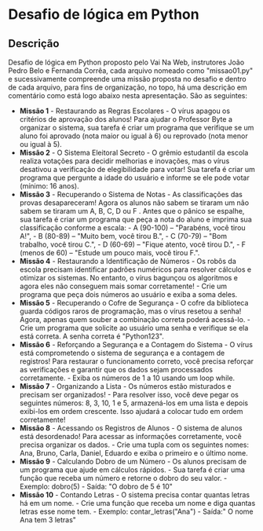 # Desafio de lógica em Python

## Descrição
 Desafio de lógica em Python proposto pelo Vai Na Web, instrutores João Pedro Belo e Fernanda Corrêa, cada arquivo nomeado como "missao01.py" e sucessivamente compreende uma missão proposta no desafio e dentro de cada arquivo, para fins de organização, no topo, há uma descrição em comentário como está logo abaixo nesta apresentação. São as seguintes:
 
* <strong>Missão 1</strong> - Restaurando as Regras Escolares - O vírus apagou os critérios de aprovação dos alunos! Para ajudar o Professor Byte a organizar o sistema, sua tarefa é criar um programa que verifique se um aluno foi aprovado (nota maior ou igual à 6) ou reprovado (nota menor ou igual à 5).
* <strong>Missão 2</strong> - O Sistema Eleitoral Secreto - O grêmio estudantil da escola realiza votações para decidir melhorias e inovações, mas o vírus desativou a verificação de elegibilidade para votar! Sua tarefa é criar um programa que pergunte a idade do usuário e informe se ele pode votar (mínimo: 16 anos).
* <strong>Missão 3</strong> - Recuperando o Sistema de Notas - As classificações das provas desapareceram! Agora os alunos não sabem se tiraram um não sabem se tiraram um A, B, C, D ou F . Antes que o pânico se espalhe, sua tarefa é criar um programa que peça a nota do aluno e imprima sua classificação conforme a escala: - A (90-100) – "Parabéns, você tirou A!", - B (80-89) – "Muito bem, você tirou B.", - C (70-79) – "Bom trabalho, você tirou C.", - D (60-69) – "Fique atento, você tirou D.", - F (menos de 60) – "Estude um pouco mais, você tirou F.".
* <strong>Missão 4</strong> - Restaurando a Identificação de Números - Os robôs da escola precisam identificar padrões numéricos para resolver cálculos e otimizar os sistemas. No entanto, o vírus bagunçou os algoritmos e agora eles não conseguem mais somar corretamente! - Crie um programa que peça dois números ao usuário e exiba a soma deles.
* <strong>Missão 5</strong> - Recuperando o Cofre de Segurança - O cofre da biblioteca guarda códigos raros de programação, mas o vírus resetou a senha! Agora, apenas quem souber a combinação correta poderá acessá-lo. - Crie um programa que solicite ao usuário uma senha e verifique se ela está correta. A senha correta é "Python123".
* <strong>Missão 6</strong> - Reforçando a Segurança e a Contagem do Sistema - O vírus está comprometendo o sistema de segurança e a contagem de registros! Para restaurar o funcionamento correto, você precisa reforçar as verificações e garantir que os dados sejam processados corretamente. -  Exiba os números de 1 a 10 usando um loop while.
* <strong>Missão 7</strong> - Organizando a Lista - Os números estão misturados e precisam ser organizados! - Para resolver isso, você deve pegar os seguintes números: 8, 3, 10, 1 e 5, armazená-los em uma lista e depois exibi-los em ordem crescente. Isso ajudará a colocar tudo em ordem corretamente!
* <strong>Missão 8</strong> - Acessando os Registros de Alunos - O sistema de alunos está desordenado! Para acessar as informações corretamente, você precisa organizar os dados. - Crie uma tupla com os seguintes nomes: Ana, Bruno, Carla, Daniel, Eduardo e exiba o primeiro e o último nome.
* <strong>Missão 9</strong> - Calculando Dobro de um Número - Os alunos precisam de um programa que ajude em cálculos rápidos. - Sua tarefa é criar uma função que receba um número e retorne o dobro do seu valor. -  Exemplo: dobro(5) -  Saída: "O dobro de 5 é 10"
* <strong>Missão 10</strong> - Contando Letras - O sistema precisa contar quantas letras há em um nome. - Crie uma função que receba um nome e diga quantas letras esse nome tem. - Exemplo: contar_letras("Ana") -  Saída:" O nome Ana tem 3 letras"
